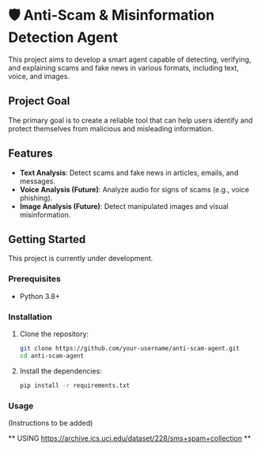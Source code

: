 # 🛡️ Anti-Scam & Misinformation Detection Agent

This project aims to develop a smart agent capable of detecting, verifying, and explaining scams and fake news in various formats, including text, voice, and images.

## Project Goal

The primary goal is to create a reliable tool that can help users identify and protect themselves from malicious and misleading information.

## Features

- **Text Analysis**: Detect scams and fake news in articles, emails, and messages.
- **Voice Analysis (Future)**: Analyze audio for signs of scams (e.g., voice phishing).
- **Image Analysis (Future)**: Detect manipulated images and visual misinformation.

## Getting Started

This project is currently under development.

### Prerequisites

- Python 3.8+

### Installation

1. Clone the repository:
   ```bash
   git clone https://github.com/your-username/anti-scam-agent.git
   cd anti-scam-agent
   ```

2. Install the dependencies:
   ```bash
   pip install -r requirements.txt
   ```

### Usage

(Instructions to be added) 

** USING https://archive.ics.uci.edu/dataset/228/sms+spam+collection **